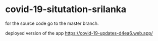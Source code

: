 # covid-19-situtation-srilanka


for the source code go to the master branch.


deployed version of the app
https://covid-19-updates-d4ea6.web.app/
